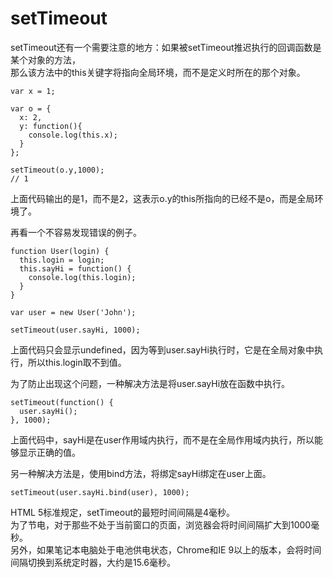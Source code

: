 # setTimeout 


setTimeout还有一个需要注意的地方：如果被setTimeout推迟执行的回调函数是某个对象的方法，  
那么该方法中的this关键字将指向全局环境，而不是定义时所在的那个对象。
```
var x = 1;

var o = {
  x: 2,
  y: function(){
    console.log(this.x);
  }
};

setTimeout(o.y,1000);
// 1
```
上面代码输出的是1，而不是2，这表示o.y的this所指向的已经不是o，而是全局环境了。

再看一个不容易发现错误的例子。
```
function User(login) {
  this.login = login;
  this.sayHi = function() {
    console.log(this.login);
  }
}

var user = new User('John');

setTimeout(user.sayHi, 1000);
```
上面代码只会显示undefined，因为等到user.sayHi执行时，它是在全局对象中执行，所以this.login取不到值。

为了防止出现这个问题，一种解决方法是将user.sayHi放在函数中执行。
```
setTimeout(function() {
  user.sayHi();
}, 1000);
```
上面代码中，sayHi是在user作用域内执行，而不是在全局作用域内执行，所以能够显示正确的值。

另一种解决方法是，使用bind方法，将绑定sayHi绑定在user上面。
```
setTimeout(user.sayHi.bind(user), 1000);
```
HTML 5标准规定，setTimeout的最短时间间隔是4毫秒。   
为了节电，对于那些不处于当前窗口的页面，浏览器会将时间间隔扩大到1000毫秒。  
另外，如果笔记本电脑处于电池供电状态，Chrome和IE 9以上的版本，会将时间间隔切换到系统定时器，大约是15.6毫秒。  
